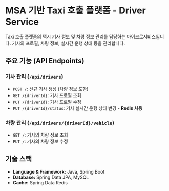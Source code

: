 # MSA 기반 Taxi 호출 플랫폼 - Driver Service

Taxi 호출 플랫폼의 택시 기사 정보 및 차량 정보 관리를 담당하는 마이크로서비스입니다. 기사의 프로필, 차량 정보, 실시간 운행 상태 등을 관리합니다.

## 주요 기능 (API Endpoints)

### 기사 관리 (`/api/drivers`)

* `POST /`: 신규 기사 생성 (차량 정보 포함)
* `GET /{driverId}`: 기사 프로필 조회
* `PUT /{driverId}`: 기사 프로필 수정
* `PUT /{driverId}/status`: 기사 실시간 운행 상태 변경 - **Redis 사용**

### 차량 관리 (`/api/drivers/{driverId}/vehicle`)

* `GET /`: 기사의 차량 정보 조회
* `PUT /`: 기사의 차량 정보 수정

## 기술 스택

* **Language & Framework:** Java, Spring Boot
* **Database:** Spring Data JPA, MySQL
* **Cache:** Spring Data Redis

